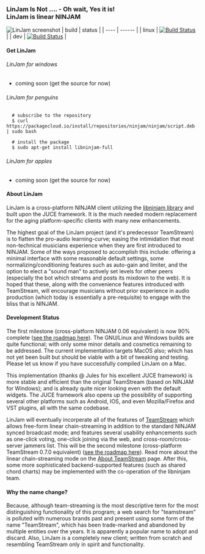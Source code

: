 ### LinJam Is Not .... - Oh wait, Yes it is!<br />LinJam is linear NINJAM
![LinJam screenshot](http://teamstream.herokuapp.com/linjam.png)
| build | status |
| ----  | ------ |
| linux | [![Build Status](https://travis-ci.org/linjam/linjam.svg?branch=linux)](https://travis-ci.org/linjam/linjam) |
| dev   | [![Build Status](https://travis-ci.org/linjam/linjam.svg)](https://travis-ci.org/linjam/linjam) |

#### Get LinJam
###### LinJam for windows
* coming soon (get the source for now)

###### LinJam for penguins
```
  # subscribe to the repository
  $ curl https://packagecloud.io/install/repositories/ninjam/ninjam/script.deb | sudo bash

  # install the package
  $ sudo apt-get install libninjam-full
```

###### LinJam for apples
* coming soon (get the source for now)

#### About LinJam

LinJam is a cross-platform NINJAM client utilizing the [libninjam library](https://github.com/libninjam/libninjam) and built upon the JUCE framework.  It is the much needed modern replacement for the aging platform-specific clients with many new enhancements.

The highest goal of the LinJam project (and it's predecessor TeamStream) is to flatten the pro-audio learning-curve; easing the intimidation that most non-technical musicians experience when they are first introduced to NINJAM.  Some of the ways proposed to accomplish this include: offering a minimal interface with some reasonable default settings, some normalizing/conditioning features such as auto-gain and limiter, and the option to elect a "sound man" to actively set levels for other peers (especially the bot which streams and posts its mixdown to the web).  It is hoped that these, along with the convenience features introduced with TeamStream, will encourage musicians without prior experience in audio production (which today is essentially a pre-requisite) to engage with the bliss that is NINJAM.

#### Development Status

The first milestone (cross-platform NINJAM 0.06 equivalent) is now 90% complete ([see the roadmap here](https://github.com/linjam/linjam/milestones/cross-platform%20NINJAM%200.06%20equivalent)).  The GNU/Linux and Windows builds are quite functional; with only some minor details and cosmetics remaining to be addressed.  The current implementation targets MacOS also; which has not yet been built but should be viable with a bit of tweaking and testing.  Please let us know if you have successfully compiled LinJam on a Mac.

This implementation (thanks @ Jules for his excellent JUCE framework) is more stable and efficient than the original TeamStream (based on NINJAM for Windows); and is already quite nicer looking even with the default widgets.  The JUCE framework also opens up the possibility of supporting several other platforms such as Android, IOS, and even Mozilla/Firefox and VST plugins, all with the same codebase.

LinJam will eventually incorperate all of the features of [TeamStream](http://teamstream.herokuapp.com) which allows free-form linear chain-streaming in addition to the standard NINJAM synced broadcast mode; and features several usability enhancements such as one-click voting, one-click joining via the web, and cross-room/cross-server jammers list.  This will be the second milestone (cross-platform TeamStream 0.7.0 equivalent) ([see the roadmap here](https://github.com/linjam/linjam/milestones/cross-platform%20TeamStream%200.7.0%20equivalent)).  Read more about the linear chain-streaming mode on the [About TeamStream](http://teamstream.herokuapp.com/about.html) page.  After this, some more sophisticated backend-supported features (such as shared chord charts) may be implemented with the co-operation of the libninjam team.

#### Why the name change?

Because, although team-streaming is the most descriptive term for the most distinguishing functionality of this program; a web search for "teamstream" is polluted with numerous brands past and present using some form of the name "TeamStream", which has been trade-marked and abandoned by multiple entities over the years.  It is apparently a popular name to adopt and discard.  Also, LinJam is a completely new client; written from scratch and resembling TeamStream only in spirit and functionality.
